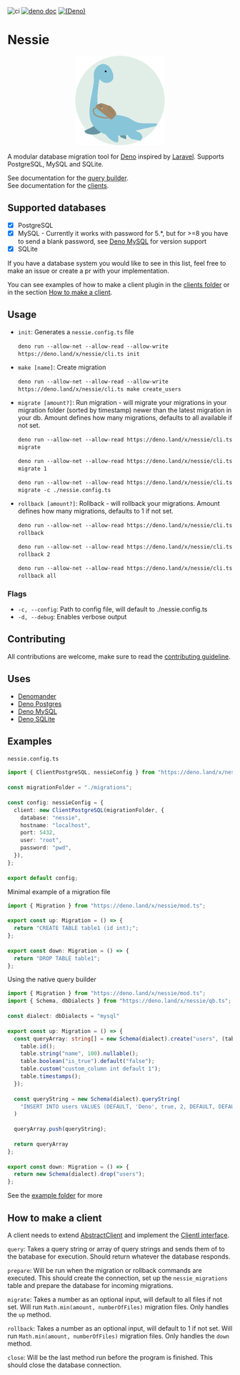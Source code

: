 ![ci](https://github.com/halvardssm/deno-nessie/workflows/ci/badge.svg)
[![deno doc](https://doc.deno.land/badge.svg)](https://doc.deno.land/https/deno.land/x/nessie/mod.ts)
[![(Deno)](https://img.shields.io/badge/deno-1.0.3-green.svg)](https://deno.land)

# Nessie

<p align="center"><img src="./.github/logo.png" alt="Nessie logo" width="200" height="200"></p>

A modular database migration tool for [Deno](https://deno.land) inspired by [Laravel](https://github.com/laravel/laravel). Supports PostgreSQL,  MySQL and SQLite. 

See documentation for the [query builder](https://doc.deno.land/https/deno.land/x/nessie/qb.ts). \
See documentation for the [clients](https://doc.deno.land/https/deno.land/x/nessie/mod.ts).

## Supported databases

* [x] PostgreSQL
* [x] MySQL - Currently it works with password for 5.*, but for >=8 you have to send a blank password, see [Deno MySQL](https://deno.land/x/mysql/) for version support
* [x] SQLite

If you have a database system you would like to see in this list, feel free to make an issue or create a pr with your implementation. 

You can see examples of how to make a client plugin in the [clients folder](./clients) or in the section [How to make a client](#how-to-make-a-client).

## Usage

* `init`: Generates a `nessie.config.ts` file

  ```deno run --allow-net --allow-read --allow-write https://deno.land/x/nessie/cli.ts init```

* `make [name]`: Create migration

  ```deno run --allow-net --allow-read --allow-write https://deno.land/x/nessie/cli.ts make create_users```

* `migrate [amount?]`: Run migration - will migrate your migrations in your migration folder (sorted by timestamp) newer than the latest migration in your db. Amount defines how many migrations, defaults to all available if not set.

  ```deno run --allow-net --allow-read https://deno.land/x/nessie/cli.ts migrate```
  
  ```deno run --allow-net --allow-read https://deno.land/x/nessie/cli.ts migrate 1```

  ```deno run --allow-net --allow-read https://deno.land/x/nessie/cli.ts migrate -c ./nessie.config.ts```

* `rollback [amount?]`: Rollback - will rollback your migrations. Amount defines how many migrations, defaults to 1 if not set.

  ```deno run --allow-net --allow-read https://deno.land/x/nessie/cli.ts rollback```
  
  ```deno run --allow-net --allow-read https://deno.land/x/nessie/cli.ts rollback 2```

  ```deno run --allow-net --allow-read https://deno.land/x/nessie/cli.ts rollback all```

### Flags

* `-c, --config`: Path to config file, will default to ./nessie.config.ts
* `-d, --debug`: Enables verbose output

## Contributing

All contributions are welcome, make sure to read the [contributing guideline](./.github/CONTRIBUTING.md).

## Uses

* [Denomander](https://deno.land/x/denomander/)
* [Deno Postgres](https://deno.land/x/postgres/)
* [Deno MySQL](https://deno.land/x/mysql/)
* [Deno SQLite](https://deno.land/x/sqlite/)

## Examples

`nessie.config.ts`

```ts
import { ClientPostgreSQL, nessieConfig } from "https://deno.land/x/nessie/mod.ts"; 

const migrationFolder = "./migrations";

const config: nessieConfig = {
  client: new ClientPostgreSQL(migrationFolder, {
    database: "nessie",
    hostname: "localhost",
    port: 5432,
    user: "root",
    password: "pwd",
  }),
};

export default config;
```

Minimal example of a migration file

```ts
import { Migration } from "https://deno.land/x/nessie/mod.ts";

export const up: Migration = () => {
  return "CREATE TABLE table1 (id int);";
};

export const down: Migration = () => {
  return "DROP TABLE table1";
};
```

Using the native query builder

```ts
import { Migration } from "https://deno.land/x/nessie/mod.ts";
import { Schema, dbDialects } from "https://deno.land/x/nessie/qb.ts";

const dialect: dbDialects = "mysql"

export const up: Migration = () => {
  const queryArray: string[] = new Schema(dialect).create("users", (table) => {
    table.id();
    table.string("name", 100).nullable();
    table.boolean("is_true").default("false");
    table.custom("custom_column int default 1");
    table.timestamps();
  });

  const queryString = new Schema(dialect).queryString(
    "INSERT INTO users VALUES (DEFAULT, 'Deno', true, 2, DEFAULT, DEFAULT);",
  )
  
  queryArray.push(queryString);

  return queryArray
};

export const down: Migration = () => {
  return new Schema(dialect).drop("users");
};
```

See the [example folder](./examples) for more

## How to make a client

A client needs to extend [AbstractClient](./clients/AbstractClient.ts) and implement the [ClientI interface](./clients/AbstractClient.ts).

`query`: Takes a query string or array of query strings and sends them of to the batabase for execution. Should return whatever the database responds.

`prepare`: Will be run when the migration or rollback commands are executed. This should create the connection, set up the `nessie_migrations` table and prepare the database for incoming migrations.

`migrate`: Takes a number as an optional input, will default to all files if not set. Will run `Math.min(amount, numberOfFiles)` migration files. Only handles the `up` method.

`rollback`: Takes a number as an optional input, will default to 1 if not set. Will run `Math.min(amount, numberOfFiles)` migration files. Only handles the `down` method.

`close`: Will be the last method run before the program is finished. This should close the database connection.
